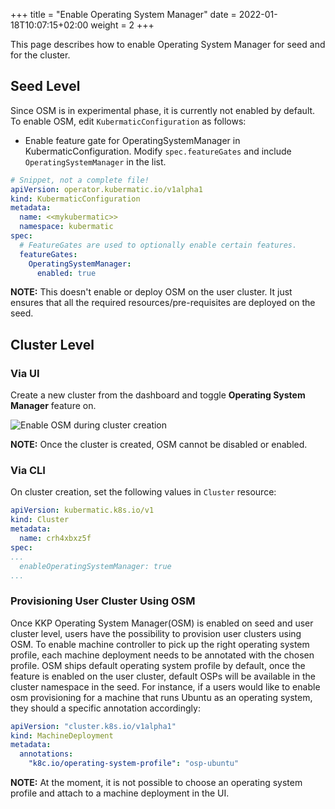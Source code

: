 +++
title = "Enable Operating System Manager"
date = 2022-01-18T10:07:15+02:00
weight = 2
+++

This page describes how to enable Operating System Manager for seed and for the cluster.

## Seed Level

Since OSM is in experimental phase, it is currently not enabled by default. To enable OSM, edit `KubermaticConfiguration` as follows:

* Enable feature gate for OperatingSystemManager in KubermaticConfiguration. Modify `spec.featureGates` and include `OperatingSystemManager` in the list.

```yaml
# Snippet, not a complete file!
apiVersion: operator.kubermatic.io/v1alpha1
kind: KubermaticConfiguration
metadata:
  name: <<mykubermatic>>
  namespace: kubermatic
spec:
  # FeatureGates are used to optionally enable certain features.
  featureGates:
    OperatingSystemManager:
      enabled: true
```

**NOTE:** This doesn't enable or deploy OSM on the user cluster. It just ensures that all the required resources/pre-requisites are deployed on the seed.

## Cluster Level

### Via UI

Create a new cluster from the dashboard and toggle **Operating System Manager** feature on.

![Enable OSM during cluster creation](/img/kubermatic/master/tutorials/operating_system_manager/osm_dashboard.png?height=450px&classes=shadow,border "Enable OSM during cluster creation")

**NOTE:** Once the cluster is created, OSM cannot be disabled or enabled.

### Via CLI

On cluster creation, set the following values in `Cluster` resource:

```yaml
apiVersion: kubermatic.k8s.io/v1
kind: Cluster
metadata:
  name: crh4xbxz5f
spec:
...
  enableOperatingSystemManager: true
...
```

### Provisioning User Cluster Using OSM

Once KKP Operating System Manager(OSM) is enabled on seed and user cluster level, users have the possibility to provision user 
clusters using OSM. To enable machine controller to pick up the right operating system profile, each machine deployment 
needs to be annotated with the chosen profile. OSM ships default operating system profile by default, once the feature is 
enabled on the user cluster, default OSPs will be available in the cluster namespace in the seed. For instance, if a users
would like to enable osm provisioning for a machine that runs Ubuntu as an operating system, they should a specific annotation
accordingly: 

```yaml
apiVersion: "cluster.k8s.io/v1alpha1"
kind: MachineDeployment
metadata:
  annotations:
    "k8c.io/operating-system-profile": "osp-ubuntu"
```

**NOTE:** At the moment, it is  not possible to choose an operating system profile and attach to a machine deployment in the UI.